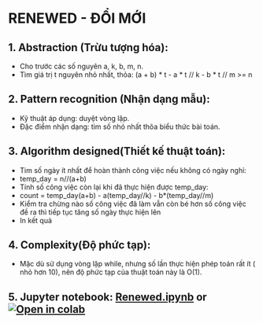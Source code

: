 # RENEWED - ĐỔI MỚI
## 1. Abstraction (Trừu tượng hóa):
+ Cho trước các số nguyên a, k, b, m, n.
+ Tìm giá trị t nguyên nhỏ nhất, thỏa: (a + b) * t - a * t // k - b * t // m >= n
## 2. Pattern recognition (Nhận dạng mẫu):
+ Kỹ thuật áp dụng: duyệt vòng lặp.
+ Đặc điểm nhận dạng: tìm số nhỏ nhất thõa biểu thức bài toán.
## 3. Algorithm designed(Thiết kế thuật toán):
+ Tim số ngày ít nhất để hoàn thành công việc nếu không có ngày nghỉ:
+ temp_day = n//(a+b)
+ Tính số công việc còn lại khi đã thực hiện được temp_day:
+ count = temp_day(a+b) - a(temp_day//k) - b*(temp_day//m)
+ Kiểm tra chừng nào số công việc đã làm vẫn còn bé hơn số công việc đề ra thì tiếp tục tăng số ngày thực hiện lên
+ In kết quả
## 4. Complexity(Độ phức tạp):
+ Mặc dù sử dụng vòng lặp while, nhưng số lần thực hiện phép toán rất ít ( nhỏ hơn 10), nên độ phức tạp của thuật toán này là O(1).
## 5. Jupyter notebook: [Renewed.ipynb](./Renewed.ipynb) or [![Open in colab](https://colab.research.google.com/assets/colab-badge.svg)](https://colab.research.google.com/github/levanphuoc-dev/CS112.L21/blob/main/week_3/RENEWED/Renewed.ipynb)
